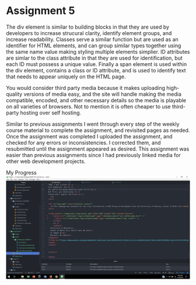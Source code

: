 # Assignment 5

The div element is similar to building blocks in that they are used by developers to increase strucural clarity, identify element groups, and increase readability.  Classes serve a similar function but are used as an identifier for HTML elements, and can group similar types together using the same name value making styling multiple elements simplier.  ID attributes  are simlar to the class attribute in that they are used for identification, but each ID must possess a unique value.  Finally a span element is used within the div element, contains a class or ID attribute, and is used to identify text that needs to appear uniquely on the HTML page.

You would consider third party media because it makes uploading high-quality versions of media easy, and the site will handle making the media compatible, encoded, and other necessary details so the media is playable on all varieties of browsers.  Not to mention it is often cheaper to use third-party hosting over self hosting.

Similar to previous assignments I went through every step of the weekly course material to complete the assignment, and revisited pages as needed.  Once the assignment was completed I uploaded the assignment, and checked for any errors or inconsistencies. I corrected them, and resubmitted until the assignment appeared as desired.  This assignment was easier than previous assignments since I had previously linked media for other web development projects.

My Progress ![progress](./images/Assignment_5.png)
